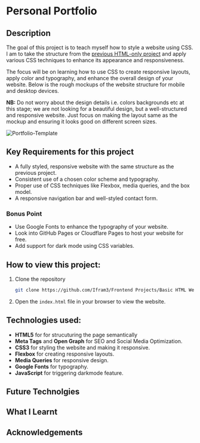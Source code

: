# Personal Portfolio

## Description
The goal of this project is to teach myself how to style a website using CSS. I am to take the structure from the [previous HTML-only project](https://github.com/Ifram3/roadmap.sh-projects/tree/main/Frontend%20Projects/Basic%20HTML%20Website) and apply various CSS techniques to enhance its appearance and responsiveness.

The focus will be on learning how to use CSS to create responsive layouts, apply color and typography, and enhance the overall design of your website. Below is the rough mockups of the website structure for mobile and desktop devices. 

**NB:** Do not worry about the design details i.e. colors backgrounds etc at this stage; we are not looking for a beautiful design, but a well-structured and responsive website. Just focus on making the layout same as the mockup and ensuring it looks good on different screen sizes.

![Portfolio-Template](images/portfolio-template-xdhki.png)

## Key Requirements for this project

- A fully styled, responsive website with the same structure as the previous project.
- Consistent use of a chosen color scheme and typography.
- Proper use of CSS techniques like Flexbox, media queries, and the box model.
- A responsive navigation bar and well-styled contact form.
    
### Bonus Point
- Use Google Fonts to enhance the typography of your website.
- Look into GitHub Pages or Cloudflare Pages to host your website for free.
- Add support for dark mode using CSS variables.

## How to view this project:

1. Clone the repository
    ```bash
    git clone https://github.com/Ifram3/Frontend Projects/Basic HTML Website/index.html
    ```
2. Open the `index.html` file in your browser to view the website.

## Technologies used:
- **HTML5** for for strucuturing the page semantically 
- **Meta Tags** and **Open Graph** for SEO and Social Media Optimization.
- **CSS3** for styling the website and making it responsive.
- **Flexbox** for creating responsive layouts.
- **Media Queries** for responsive design.
- **Google Fonts** for typography.
- **JavaScript** for triggering darkmode feature.

## Future Technolgies

## What I Learnt

## Acknowledgements